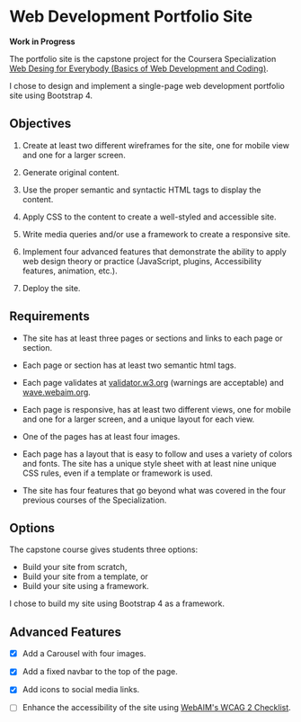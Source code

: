 # Web Development Portfolio Site

**Work in Progress**

The portfolio site is the capstone project for the Coursera Specialization [Web Desing for Everybody (Basics of Web Development and Coding)](https://www.coursera.org/specializations/web-design).

I chose to design and implement a single-page web development portfolio site using Bootstrap 4.


## Objectives

1. Create at least two different wireframes for the site, one for mobile view and one for a larger screen.

2. Generate original content.

3. Use the proper semantic and syntactic HTML tags to display the content.

4. Apply CSS to the content to create a well-styled and accessible site.

5. Write media queries and/or use a framework to create a responsive site.

6. Implement four advanced features that demonstrate the ability to apply web design theory or practice (JavaScript, plugins, Accessibility features, animation, etc.).

7. Deploy the site.


## Requirements

- The site has at least three pages or sections and links to each page or section.

- Each page or section has at least two semantic html tags.

- Each page validates at [validator.w3.org](https://validator.w3.org) (warnings are acceptable) and [wave.webaim.org](http://wave.webaim.org).

- Each page is responsive, has at least two different views, one for mobile and one for a larger screen, and a unique layout for each view.

- One of the pages has at least four images.

- Each page has a layout that is easy to follow and uses a variety of colors and fonts. The site has a unique style sheet with at least nine unique CSS rules, even if a template or framework is used.

- The site has four features that go beyond what was covered in the four previous courses of the Specialization.


## Options

The capstone course gives students three options:
- Build your site from scratch,
- Build your site from a template, or
- Build your site using a framework.

I chose to build my site using Bootstrap 4 as a framework.


## Advanced Features

- [X] Add a Carousel with four images.

- [X] Add a fixed navbar to the top of the page.

- [X] Add icons to social media links.

- [ ] Enhance the accessibility of the site using [WebAIM's WCAG 2 Checklist](https://webaim.org/standards/wcag/checklist/).